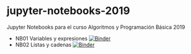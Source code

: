 # jupyter-notebooks-2019
Jupyter Notebooks para el curso Algoritmos y Programación Básica 2019

- NB01 Variables y expresiones [![Binder](https://mybinder.org/badge_logo.svg)](https://mybinder.org/v2/gh/uvg-cc2005/jupyter-notebooks-2019/master?filepath=JN01_VariablesExpresiones.ipynb)
- NB02 Listas y cadenas [![Binder](https://mybinder.org/badge_logo.svg)](https://mybinder.org/v2/gh/uvg-cc2005/jupyter-notebooks-2019/master?filepath=JN02_ListasCadenas.ipynb)
